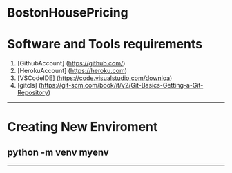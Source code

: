 # BostonHousePricing

# Software and Tools requirements

1. [GithubAccount] (https://github.com/)
2. [HerokuAccount] (https://heroku.com)
3. [VSCodeIDE] (https://code.visualstudio.com/downloa)
4. [gitcls] (https://git-scm.com/book/it/v2/Git-Basics-Getting-a-Git-Repository)

----
 # Creating New Enviroment
python -m venv myenv
-
----